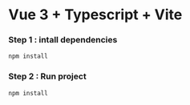 # Vue 3 + Typescript + Vite

### Step 1 : intall dependencies
```
npm install
```

### Step 2 : Run project
```
npm install
```
